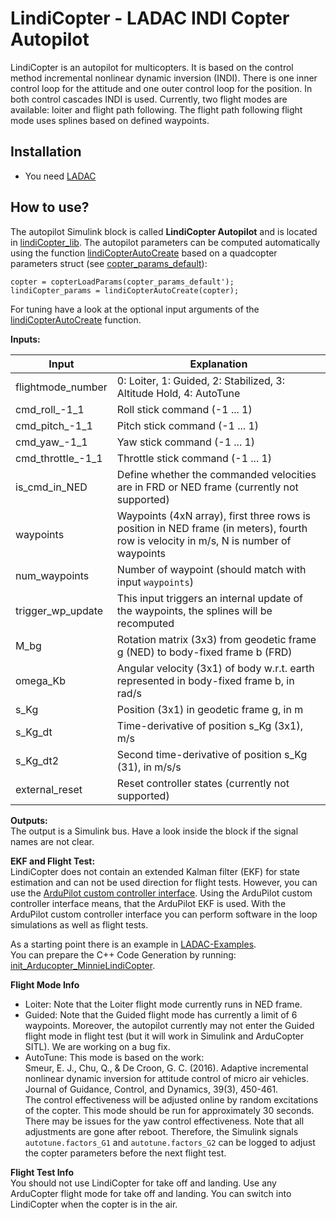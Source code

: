 # LindiCopter - LADAC INDI Copter Autopilot

LindiCopter is an autopilot for multicopters.
It is based on the control method incremental nonlinear dynamic inversion (INDI).
There is one inner control loop for the attitude and one outer control loop for the position.
In both control cascades INDI is used.
Currently, two flight modes are available: loiter and flight path following.
The flight path following flight mode uses splines based on defined waypoints.

## Installation

- You need [LADAC](../../README.md)

## How to use?

The autopilot Simulink block is called __LindiCopter Autopilot__ and is located in [lindiCopter_lib](lindiCopter_lib.slx).
The autopilot parameters can be computed automatically using the function [lindiCopterAutoCreate](lindiCopterAutoCreate.m) based on a quadcopter parameters struct (see [copter_params_default](../../../aircraft/multicopters/complete/quadcopter/copter_params_default.m)):
```
copter = copterLoadParams(copter_params_default');
lindiCopter_params = lindiCopterAutoCreate(copter);
```
For tuning have a look at the optional input arguments of the [lindiCopterAutoCreate](lindiCopterAutoCreate.m) function.

**Inputs:**

Input | Explanation
--- | ---
flightmode_number | 0: Loiter, 1: Guided, 2: Stabilized, 3: Altitude Hold, 4: AutoTune
cmd_roll_-1_1 | Roll stick command (-1 ... 1)
cmd_pitch_-1_1 | Pitch stick command (-1 ... 1)
cmd_yaw_-1_1 | Yaw stick command (-1 ... 1)
cmd_throttle_-1_1 | Throttle stick command (-1 ... 1)
is_cmd_in_NED | Define whether the commanded velocities are in FRD or NED frame (currently not supported)
waypoints | Waypoints (4xN array), first three rows is position in NED frame (in meters), fourth row is velocity in m/s, N is number of waypoints
num_waypoints | Number of waypoint (should match with input `waypoints`)
trigger_wp_update | This input triggers an internal update of the waypoints, the splines will be recomputed
M_bg | Rotation matrix (3x3) from geodetic frame g (NED) to body-fixed frame b (FRD)
omega_Kb | Angular velocity (3x1) of body w.r.t. earth represented in body-fixed frame b, in rad/s
s_Kg | Position (3x1) in geodetic frame g, in m
s_Kg_dt | Time-derivative of position s_Kg (3x1), m/s
s_Kg_dt2 | Second time-derivative of position s_Kg (31), in m/s/s
external_reset | Reset controller states (currently not supported)

**Outputs:**  
The output is a Simulink bus.
Have a look inside the block if the signal names are not clear.

**EKF and Flight Test:**  
LindiCopter does not contain an extended Kalman filter (EKF) for state estimation and can not be used direction for flight tests.
However, you can use the [ArduPilot custom controller interface](https://github.com/iff-gsc/LADAC/tree/main/utilities/interfaces_external_programs/ArduPilot_custom_controller).
Using the ArduPilot custom controller interface means, that the ArduPilot EKF is used.
With the ArduPilot custom controller interface you can perform software in the loop simulations as well as flight tests.

As a starting point there is an example in [LADAC-Examples](https://github.com/iff-gsc/LADAC-Examples).  
You can prepare the C++ Code Generation by running:  
[init_Arducopter_MinnieLindiCopter](Copter/Minnie/ArduPilot_implementation/init_Arducopter_MinnieLindiCopter.m).

**Flight Mode Info**  
- Loiter: Note that the Loiter flight mode currently runs in NED frame.
- Guided: Note that the Guided flight mode has currently a limit of 6 waypoints. Moreover, the autopilot currently may not enter the Guided flight mode in flight test (but it will work in Simulink and ArduCopter SITL). We are working on a bug fix.
- AutoTune: This mode is based on the work:  
Smeur, E. J., Chu, Q., & De Croon, G. C. (2016). Adaptive incremental nonlinear dynamic inversion for attitude control of micro air vehicles. Journal of Guidance, Control, and Dynamics, 39(3), 450-461.  
The control effectiveness will be adjusted online by random excitations of the copter. This mode should be run for approximately 30 seconds. There may be issues for the yaw control effectiveness. Note that all adjustments are gone after reboot. Therefore, the Simulink signals `autotune.factors_G1` and `autotune.factors_G2` can be logged to adjust the copter parameters before the next flight test.

**Flight Test Info**  
You should not use LindiCopter for take off and landing.
Use any ArduCopter flight mode for take off and landing.
You can switch into LindiCopter when the copter is in the air.

